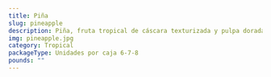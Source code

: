 ```yaml
---
title: Piña
slug: pineapple
description: Piña, fruta tropical de cáscara texturizada y pulpa dorada/jugosa, con un equilibrio único entre dulce y ácido. Cultivada bajo protocolos de calidad, destaca por su contenido de bromelina (enzima digestiva) y fibra dietética. Versátil para consumo en fresco, licuados, postres o preparaciones saladas. Originaria de Sudamérica, hoy símbolo de hospitalidad y sabor en mercados globales.
img: pineapple.jpg
category: Tropical
packageType: Unidades por caja 6-7-8
pounds: ""
---
```

